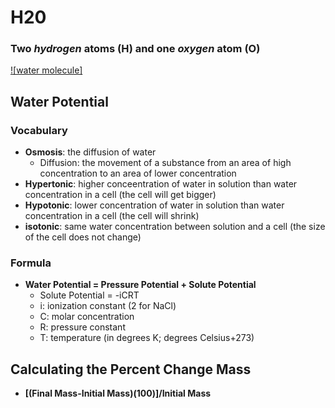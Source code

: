 # H20
### **Two** _hydrogen_ atoms (H) and **one** _oxygen_ atom (O)
[![water molecule]](https://www.pngwing.com/en/free-png-slnao)

## Water Potential
### Vocabulary
- **Osmosis**: the diffusion of water
  * Diffusion: the movement of a substance from an area of high concentration to an area of lower concentration
- **Hypertonic**: higher conceentration of water in solution than water concentration in a cell (the cell will get bigger)
- **Hypotonic**: lower concentration of water in solution than water concentration in a cell (the cell will shrink)
- **isotonic**: same water concentration between solution and a cell (the size of the cell does not change)

### Formula
- **Water Potential = Pressure Potential + Solute Potential**
  * Solute Potential = -iCRT
  * i: ionization constant (2 for NaCl)
  * C: molar concentration
  * R: pressure constant
  * T: temperature (in degrees K; degrees Celsius+273)

## Calculating the Percent Change Mass
- **[(Final Mass-Initial Mass)(100)]/Initial Mass**
